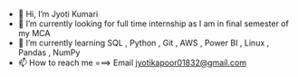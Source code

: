 - 👋 Hi, I’m Jyoti Kumari
- 👀 I’m currently looking for full time internship as I am in final semester of my MCA
- 🌱 I’m currently learning SQL , Python , Git , AWS , Power BI , Linux , Pandas , NumPy
- 📫 How to reach me ===> Email jyotikapoor01832@gmail.com

